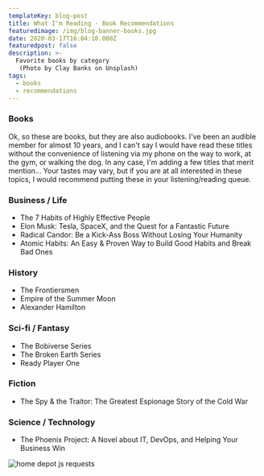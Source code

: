 ```yaml
---
templateKey: blog-post
title: What I'm Reading - Book Recommendations
featuredimage: /img/blog-banner-books.jpg
date: 2020-03-17T16:04:10.000Z
featuredpost: false
description: >-
  Favorite books by category
   (Photo by Clay Banks on Unsplash)
tags:
  - books
  - recommendations
---
```


### Books 
Ok, so these are books, but they are also audiobooks. I've been an audible member for almost 10 years, and I can't say I would have read these titles without the convenience of listening via my phone on the way to work, at the gym, or walking the dog. In any case, I'm adding a few titles that merit mention... Your tastes may vary, but if you are at all interested in these topics, I would recommend putting these in your listening/reading queue.   

### Business / Life 
- The 7 Habits of Highly Effective People
- Elon Musk: Tesla, SpaceX, and the Quest for a Fantastic Future
- Radical Candor: Be a Kick-Ass Boss Without Losing Your Humanity
- Atomic Habits: An Easy & Proven Way to Build Good Habits and Break Bad Ones

### History
- The Frontiersmen
- Empire of the Summer Moon
- Alexander Hamilton

### Sci-fi / Fantasy
- The Bobiverse Series
- The Broken Earth Series 
- Ready Player One

### Fiction
- The Spy & the Traitor: The Greatest Espionage Story of the Cold War

### Science / Technology
- The Phoenix Project: A Novel about IT, DevOps, and Helping Your Business Win


<div class="columns is-centered has-margin-top-32">
  <div class="column is-12 has-text-centered">
    <img class="img" srcset="/img/blog-thd-js.png" alt="home depot js requests" />
  </div>
</div>



